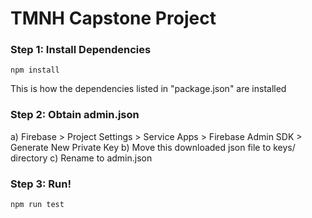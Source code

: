 # TMNH Capstone Project

### Step 1: Install Dependencies
``` npm install ```

This is how the dependencies listed in "package.json" are installed

### Step 2: Obtain admin.json

a) Firebase > Project Settings > Service Apps > Firebase Admin SDK > 
Generate New Private Key 
b) Move this downloaded json file to keys/ directory
c) Rename to admin.json

### Step 3: Run! 
``` npm run test ```